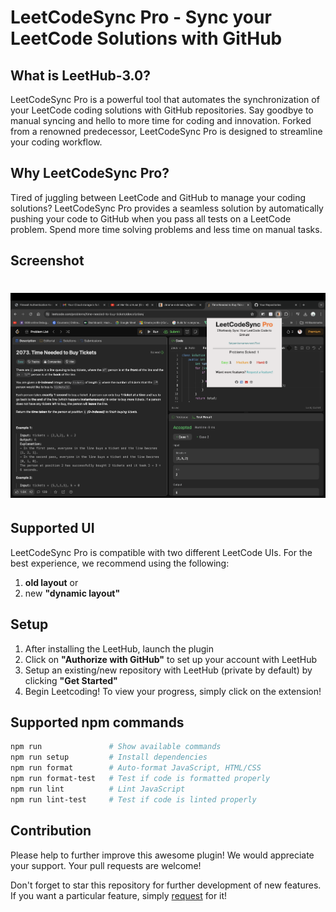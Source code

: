
# LeetCodeSync Pro - Sync your LeetCode Solutions with GitHub

## What is LeetHub-3.0?

LeetCodeSync Pro is a powerful tool that automates the synchronization of your LeetCode coding solutions with GitHub repositories. Say goodbye to manual syncing and hello to more time for coding and innovation. Forked from a renowned predecessor, LeetCodeSync Pro is designed to streamline your coding workflow.


## Why LeetCodeSync Pro?

Tired of juggling between LeetCode and GitHub to manage your coding solutions? LeetCodeSync Pro provides a seamless solution by automatically pushing your code to GitHub when you pass all tests on a LeetCode problem. Spend more time solving problems and less time on manual tasks.

## Screenshot

<h1 align="center">
    <img src="assets/extension/4.png" alt="leetcode view" width="800">
</h1>

## Supported UI

LeetCodeSync Pro is compatible with two different LeetCode UIs. For the best experience, we recommend using the following:

1. **old layout** or
2. new **"dynamic layout"**


## Setup

1. After installing the LeetHub, launch the plugin
2. Click on **"Authorize with GitHub"** to set up your account with LeetHub
3. Setup an existing/new repository with LeetHub (private by default) by clicking **"Get Started"**
4. Begin Leetcoding! To view your progress, simply click on the extension!


## Supported npm commands

```bash
npm run               # Show available commands
npm run setup         # Install dependencies
npm run format        # Auto-format JavaScript, HTML/CSS
npm run format-test   # Test if code is formatted properly
npm run lint          # Lint JavaScript
npm run lint-test     # Test if code is linted properly
```

## Contribution

Please help to further improve this awesome plugin! We would appreciate your support. Your pull requests are welcome!

Don't forget to star this repository for further development of new features. If you want a particular feature, simply [request](https://github.com/Satyamkumarnavneet/LeetCodeSync-Pro/labels/newfeature) for it!

